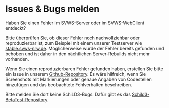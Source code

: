# Issues & Bugs melden

Haben Sie einen Fehler im SVWS-Server oder im SVWS-WebClient entdeckt? 

Bitte überprüfen Sie, ob dieser Fehler noch nachvollziehbar oder reproduzierbar ist, zum Beispiel mit einem unserer Testserver wie [stable.svws-nrw.de](https://stable.svws-nrw.de). 
Möglicherweise wurde der Fehler bereits gefunden und behoben und ist daher in den nächtlichen Server-Rebuilds nicht mehr vorhanden. 

Wenn Sie einen reproduzierbaren Fehler gefunden haben, erstellen Sie bitte ein Issue in unserem [Github-Repository](https://github.com/SVWS-NRW/SVWS-Server/issues). Es wäre hilfreich, wenn Sie Screenshots mit Markierungen oder genaue Angaben von Codestellen hinzufügen und das beobachtete Fehlverhalten beschreiben. 

Bitte melden Sie dort keine SchiLD3-Bugs. Dafür gibt es das [Schild3-BetaTest-Repository](https://github.com/SVWS-NRW/Schild3-BetaTest/issues).

